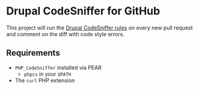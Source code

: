 # Drupal CodeSniffer for GitHub

This project will run the [Drupal CodeSniffer rules](http://drupal.org/project/drupalcs) on every new pull request and comment on the diff with code style errors.

## Requirements

- `PHP_CodeSniffer` installed via PEAR
  - `phpcs` in your `$PATH`
- The `curl` PHP extension

